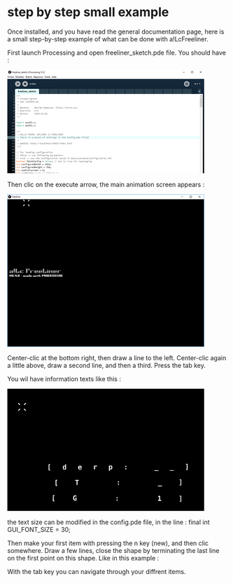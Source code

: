 # step by step small example #

Once installed, and you have read the general documentation page, here is a small step-by-step example of what can be done with a!LcFreeliner.

First launch Processing and open freeliner_sketch.pde file.
You should have :

![](https://github.com/Jacques-Olivier-Farcy/alc_freeliner/blob/patch-1/doc/img/freeliner-processing-1.PNG)

Then clic on the execute arrow, the main animation screen appears :

![](https://github.com/Jacques-Olivier-Farcy/alc_freeliner/blob/patch-1/doc/img/freeliner-main-screen-1.PNG)

Center-clic at the bottom right, then draw a line to the left.
Center-clic again a little above, draw a second line, and then a third.
Press the tab key.

You wil have information texts like this :

![](https://github.com/Jacques-Olivier-Farcy/alc_freeliner/blob/patch-1/doc/img/freeliner-main-screen-2.PNG)

the text size can be modified in the config.pde file, in the line :
    final int GUI_FONT_SIZE = 30;

Then make your first item with pressing the n key (new), and then clic somewhere.
Draw a few lines, close the shape by terminating the last line on the first point on this shape.
Like in this example :


With the tab key you can navigate through your diffrent items.
